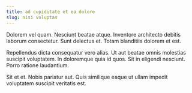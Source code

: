 ```yaml
---
title: ad cupiditate et ea dolore
slug: nisi voluptas
---
```


Dolorem vel quam. Nesciunt beatae atque. Inventore architecto debitis laborum consectetur. Sunt delectus et. Totam blanditiis dolorem et est.

Repellendus dicta consequatur vero alias. Ut aut beatae omnis molestias suscipit voluptatem. In doloremque quia id quos. Sit in eligendi nesciunt. Porro ratione laudantium.

Sit et et. Nobis pariatur aut. Quis similique eaque ut ullam impedit voluptatem suscipit veritatis est.

